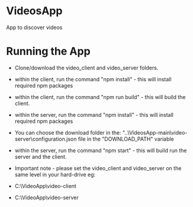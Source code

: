 # VideosApp
App to discover videos

# Running the App
  * Clone/download the video_client and video_server folders.
  * within the client, run the command "npm install" - this will install required npm packages
  * within the client, run the command "npm run build" - this will build the client.
  * within the server, run the command "npm install" - this will install required npm packages
  * You can choose the download folder in the: "..\VideosApp-main\video-server\configuration.json file in the "DOWNLOAD_PATH" variable
  * within the server, run the command "npm start" - this will build run the server and the client.
  
  * Important note - please set the video_client and video_server on the same level in your hard-drive
  eg:
  * C:\VideoApp\video-client
  * C:\VideoApp\video-server
